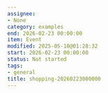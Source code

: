 ```yaml
---
assignee:
- None
category: examples
end: 2026-02-23 00:00:00
item: Event
modified: 2025-05-10@01:28:32
start: 2026-02-23 00:00:00
status: Not started
tags:
- general
title: shopping-20260223000000
---
```


